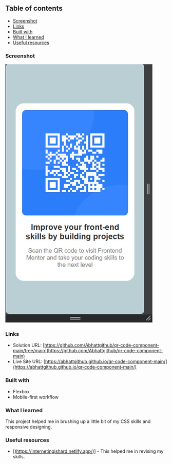 
## Table of contents

  - [Screenshot](#screenshot)
  - [Links](#links)
  - [Built with](#built-with)
  - [What I learned](#what-i-learned)
  - [Useful resources](#useful-resources)

### Screenshot

![](https://github.com/Abhattgithub/qr-code-component-main/blob/main/screenshot.jpg?raw="true")

### Links

- Solution URL: [https://github.com/Abhattgithub/qr-code-component-main/tree/main](https://github.com/Abhattgithub/qr-code-component-main)
- Live Site URL: [https://abhattgithub.github.io/qr-code-component-main/](https://abhattgithub.github.io/qr-code-component-main/)

### Built with

- Flexbox
- Mobile-first workflow


### What I learned

This project helped me in brushing up a little bit of my CSS skills and responsive designing.

### Useful resources

- [(https://internetingishard.netlify.app/)] - This helped me in revising my skills.

